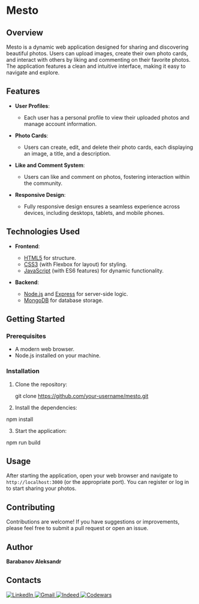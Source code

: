 # Mesto

## Overview

Mesto is a dynamic web application designed for sharing and discovering beautiful photos. Users can upload images, create their own photo cards, and interact with others by liking and commenting on their favorite photos. The application features a clean and intuitive interface, making it easy to navigate and explore.

## Features

- **User Profiles**: 
  - Each user has a personal profile to view their uploaded photos and manage account information.

- **Photo Cards**: 
  - Users can create, edit, and delete their photo cards, each displaying an image, a title, and a description.

- **Like and Comment System**: 
  - Users can like and comment on photos, fostering interaction within the community.

- **Responsive Design**: 
  - Fully responsive design ensures a seamless experience across devices, including desktops, tablets, and mobile phones.

## Technologies Used

- **Frontend**:
  - [HTML5](https://developer.mozilla.org/en-US/docs/Web/HTML) for structure.
  - [CSS3](https://developer.mozilla.org/en-US/docs/Web/CSS) (with Flexbox for layout) for styling.
  - [JavaScript](https://developer.mozilla.org/en-US/docs/Web/JavaScript) (with ES6 features) for dynamic functionality.

- **Backend**:
  - [Node.js](https://nodejs.org/) and [Express](https://expressjs.com/) for server-side logic.
  - [MongoDB](https://www.mongodb.com/) for database storage.

## Getting Started

### Prerequisites

- A modern web browser.
- Node.js installed on your machine.

### Installation

1. Clone the repository:

   git clone https://github.com/your-username/mesto.git


2. Install the dependencies:

 npm install

3. Start the application:

npm run build

## Usage

After starting the application, open your web browser and navigate to `http://localhost:3000` (or the appropriate port). You can register or log in to start sharing your photos.

## Contributing

Contributions are welcome! If you have suggestions or improvements, please feel free to submit a pull request or open an issue.

## Author

**Barabanov Aleksandr**

## Contacts

<div>
  <a href="https://www.linkedin.com/in/aleksandr-barabanov/">
    <img src="https://img.shields.io/badge/linkedin-%230077B5.svg?style=for-the-badge&logo=linkedin&logoColor=white" alt="LinkedIn"/>
  </a> 
  <a href="mailto:barabanov.codes@gmail.com">
    <img src="https://img.shields.io/badge/Gmail-D14836?style=for-the-badge&logo=gmail&logoColor=white" alt="Gmail"/>
  </a>
  <a href="https://profile.indeed.com/?hl=en_CA&co=CA&from=gnav-notifcenter">
    <img src="https://img.shields.io/badge/indeed-003A9B?style=for-the-badge&logo=indeed&logoColor=white" alt="Indeed"/>
  </a>
  <a href="https://www.codewars.com/users/Aleksandr-Barabanov">
    <img src="https://img.shields.io/badge/Codewars-B1361E?style=for-the-badge&logo=codewars&logoColor=grey" alt="Codewars"/>
  </a>
</div>

